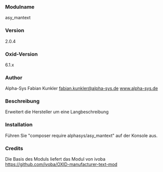 ### Modulname ###
asy_mantext

### Version ###
2.0.4

### Oxid-Version ###
6.1.x

### Author ###
Alpha-Sys
Fabian Kunkler
fabian.kunkler@alpha-sys.de
www.alpha-sys.de

### Beschreibung ###
Erweitert die Hersteller um eine Langbeschreibung

### Installation ###
Führen Sie "composer require alphasys/asy_mantext" auf der Konsole aus.

### Credits ###
Die Basis des Moduls liefert das Modul von ivoba https://github.com/ivoba/OXID-manufacturer-text-mod
